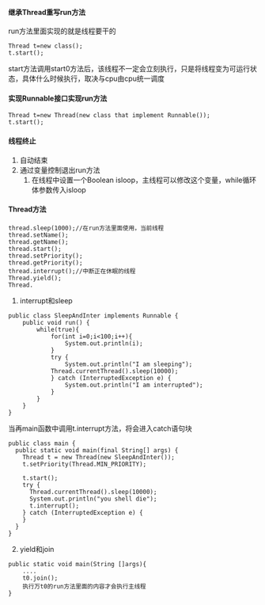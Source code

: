 #### 继承Thread重写run方法
run方法里面实现的就是线程要干的
```
Thread t=new class();
t.start();
```
start方法调用start0方法后，该线程不一定会立刻执行，只是将线程变为可运行状态，具体什么时候执行，取决与cpu由cpu统一调度



#### 实现Runnable接口实现run方法
```
Thread t=new Thread(new class that implement Runnable());
t.start();
```
#### 线程终止
1. 自动结束
2. 通过变量控制退出run方法
	1. 在线程中设置一个Boolean isloop，主线程可以修改这个变量，while循环体参数传入isloop
#### Thread方法
```
thread.sleep(1000);//在run方法里面使用，当前线程
thread.setName();
thread.getName();
thread.start();
thread.setPriority();
thread.getPriority();
thread.interrupt();//中断正在休眠的线程
Thread.yield();
Thread.
```
1. interrupt和sleep
```
public class SleepAndInter implements Runnable {
    public void run() {
        while(true){
            for(int i=0;i<100;i++){
                System.out.println(i);
            }
            try {
                System.out.println("I am sleeping");
            Thread.currentThread().sleep(10000);
            } catch (InterruptedException e) {
                System.out.println("I am interrupted");
            }
        }
    }
}
```
当再main函数中调用t.interrupt方法，将会进入catch语句块
```
public class main {
  public static void main(final String[] args) {
    Thread t = new Thread(new SleepAndInter());
    t.setPriority(Thread.MIN_PRIORITY);
    
    t.start();
    try {
      Thread.currentThread().sleep(10000);
      System.out.println("you shell die");
      t.interrupt();
    } catch (InterruptedException e) {
    }
  }
}
```
2. yield和join
```
public static void main(String []args){
	....
	t0.join();
	执行万t0的run方法里面的内容才会执行主线程
}
```

